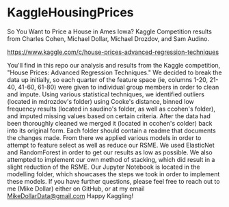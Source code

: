 # KaggleHousingPrices

So You Want to Price a House in Ames Iowa?
Kaggle Competition results from Charles Cohen, Michael Dollar, Michael Drozdov, and Sam Audino.

https://www.kaggle.com/c/house-prices-advanced-regression-techniques

You'll find in this repo our analysis and results from the Kaggle competition, "House Prices: Advanced Regression Techniques." We decided to break the data up initially, so each quarter of the feature space (ie, columns 1-20, 21-40, 41-60, 61-80) were given to individual group members in order to clean and impute. Using various statistical techniques, we identified outliers (located in mdrozdov's folder) using Cooke's distance, binned low frequency results (located in saudino's folder, as well as ccohen's folder), and imputed missing values based on certain criteria. After the data had been thoroughly cleaned we merged it (located in ccohen's colder) back into its original form. Each folder should contain a readme that documents the changes made.
From there we applied various models in order to attempt to feature select as well as reduce our RSME. We used ElasticNet and RandomForest in order to get our results as low as possible. We also attempted to implement our own method of stacking, which did result in a slight reduction of the RSME. Our Jupyter Notebook is located in the modelling folder, which showcases the steps we took in order to implement these models.
If you have further questions, please feel free to reach out to me (Mike Dollar) either on GitHub, or at my email MikeDollarData@gmail.com
Happy Kaggling!
